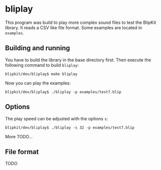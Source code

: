 bliplay
=======

This program was build to play more complex sound files to test the BlipKit
library. It reads a CSV like file format. Some examples are located in
`examples`.

Building and running
--------------------

You have to build the library in the base directory first. Then execute the
following command to build `bliplay`:

	blipkit/dev/bliplay$ make bliplay

Now you can play the examples:

	blipkit/dev/bliplay$ ./bliplay -p examples/test7.blip

Options
-------

The play speed can be adjusted with the options `s`:

	blipkit/dev/bliplay$ ./bliplay -s 32 -p examples/test7.blip

More TODO...

File format
-----------

TODO

